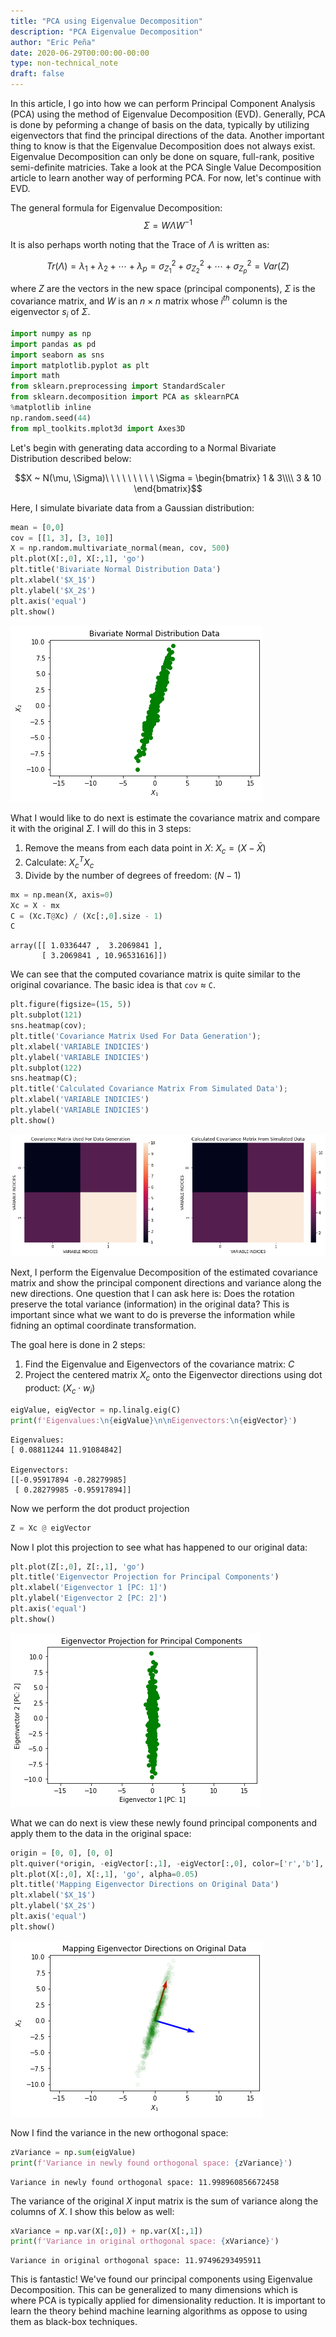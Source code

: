 ```yaml
---
title: "PCA using Eigenvalue Decomposition"
description: "PCA Eigenvalue Decomposition"
author: "Eric Peña"
date: 2020-06-29T00:00:00-00:00
type: non-technical_note
draft: false
---
```


In this article, I go into how we can perform Principal Component Analysis (PCA) using the method of Eigenvalue Decomposition (EVD). Generally, PCA is done by peforming a change of basis on the data, typically by utilizing eigenvectors that find the principal directions of the data. Another important thing to know is that the Eigenvalue Decomposition does not always exist. Eigenvalue Decomposition can only be done on square, full-rank, positive semi-definite matricies. Take a look at the PCA Single Value Decomposition article to learn another way of performing PCA. For now, let's continue with EVD.

The general formula for Eigenvalue Decomposition:
$$\Sigma = W \Lambda W^{-1}$$

It is also perhaps worth noting that the Trace of $\Lambda$ is written as:

$$Tr(\Lambda) = \lambda_1 + \lambda_2 + \cdots + \lambda_p = \sigma^2_{Z_1} + \sigma^2_{Z_2} + \cdots + \sigma^2_{Z_p}  = Var(Z)$$

where $Z$ are the vectors in the new space (principal components), $\Sigma$ is the covariance matrix, and $W$ is an $n \times n$ matrix whose $i^{th}$ column is the eigenvector $s_i$ of $\Sigma$.


```python
import numpy as np
import pandas as pd
import seaborn as sns
import matplotlib.pyplot as plt
import math
from sklearn.preprocessing import StandardScaler
from sklearn.decomposition import PCA as sklearnPCA
%matplotlib inline
np.random.seed(44)
from mpl_toolkits.mplot3d import Axes3D
```

Let's begin with generating data according to a Normal Bivariate Distribution described below:

$$X ~ N(\mu, \Sigma)\ \ \ \ \ \ \ \ \ \Sigma = \begin{bmatrix}
1 & 3\\\\
3 & 10
\end{bmatrix}$$

Here, I simulate bivariate data from a Gaussian distribution:


```python
mean = [0,0]
cov = [[1, 3], [3, 10]]
X = np.random.multivariate_normal(mean, cov, 500)
plt.plot(X[:,0], X[:,1], 'go')
plt.title('Bivariate Normal Distribution Data')
plt.xlabel('$X_1$')
plt.ylabel('$X_2$')
plt.axis('equal')
plt.show()
```


    
![png](pca-evd/pca-evd_6_0.png)
    


What I would like to do next is estimate the covariance matrix and compare it with the original $\Sigma$. I will do this in 3 steps:

1. Remove the means from each data point in $X$: $X_c = (X - \bar X)$
2. Calculate: $X_c^T X_c$
3. Divide by the number of degrees of freedom: $(N-1)$


```python
mx = np.mean(X, axis=0)
Xc = X - mx
C = (Xc.T@Xc) / (Xc[:,0].size - 1)
C
```




    array([[ 1.0336447 ,  3.2069841 ],
           [ 3.2069841 , 10.96531616]])



We can see that the computed covariance matrix is quite similar to the original covariance. The basic idea is that `cov` $\approx$ `C`.


```python
plt.figure(figsize=(15, 5))
plt.subplot(121)
sns.heatmap(cov);
plt.title('Covariance Matrix Used For Data Generation');
plt.xlabel('VARIABLE INDICIES')
plt.ylabel('VARIABLE INDICIES')
plt.subplot(122)
sns.heatmap(C);
plt.title('Calculated Covariance Matrix From Simulated Data');
plt.xlabel('VARIABLE INDICIES')
plt.ylabel('VARIABLE INDICIES')
plt.show()
```


    
![png](pca-evd/pca-evd_10_0.png)
    


Next, I perform the Eigenvalue Decomposition of the estimated covariance matrix and show the principal component directions and variance along the new directions. One question that I can ask here is: Does the rotation preserve the total variance (information) in the original data? This is important since what we want to do is preverse the information while fidning an optimal coordinate transformation.

The goal here is done in 2 steps:

1. Find the Eigenvalue and Eigenvectors of the covariance matrix: $C$
2. Project the centered matrix $X_c$ onto the Eigenvector directions using dot product: $(X_c \cdot w_i)$


```python
eigValue, eigVector = np.linalg.eig(C)
print(f'Eigenvalues:\n{eigValue}\n\nEigenvectors:\n{eigVector}')
```

    Eigenvalues:
    [ 0.08811244 11.91084842]
    
    Eigenvectors:
    [[-0.95917894 -0.28279985]
     [ 0.28279985 -0.95917894]]


Now we perform the dot product projection


```python
Z = Xc @ eigVector
```

Now I plot this projection to see what has happened to our original data:


```python
plt.plot(Z[:,0], Z[:,1], 'go')
plt.title('Eigenvector Projection for Principal Components')
plt.xlabel('Eigenvector 1 [PC: 1]')
plt.ylabel('Eigenvector 2 [PC: 2]')
plt.axis('equal')
plt.show()
```


    
![png](pca-evd/pca-evd_17_0.png)
    


What we can do next is view these newly found principal components and apply them to the data in the original space:


```python
origin = [0, 0], [0, 0]
plt.quiver(*origin, -eigVector[:,1], -eigVector[:,0], color=['r','b'], scale=5)
plt.plot(X[:,0], X[:,1], 'go', alpha=0.05)
plt.title('Mapping Eigenvector Directions on Original Data')
plt.xlabel('$X_1$')
plt.ylabel('$X_2$')
plt.axis('equal')
plt.show()
```


    
![png](pca-evd/pca-evd_19_0.png)
    


Now I find the variance in the new orthogonal space:


```python
zVariance = np.sum(eigValue)
print(f'Variance in newly found orthogonal space: {zVariance}')
```

    Variance in newly found orthogonal space: 11.998960856672458


The variance of the original $X$ input matrix is the sum of variance along the columns of $X$. I show this below as well:


```python
xVariance = np.var(X[:,0]) + np.var(X[:,1])
print(f'Variance in original orthogonal space: {xVariance}')
```

    Variance in original orthogonal space: 11.97496293495911


This is fantastic! We've found our principal components using Eigenvalue Decomposition. This can be generalized to many dimensions which is where PCA is typically applied for dimensionality reduction. It is important to learn the theory behind machine learning algorithms as oppose to using them as black-box techniques.
